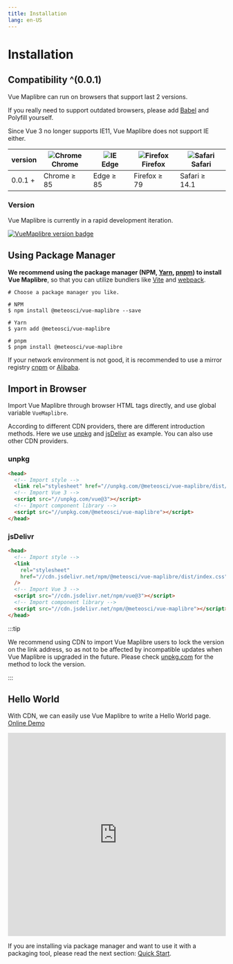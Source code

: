 ```yaml
---
title: Installation
lang: en-US
---
```


# Installation

## Compatibility ^(0.0.1)

Vue Maplibre can run on browsers that support last 2 versions.

If you really need to support outdated browsers, please add [Babel](https://babeljs.io/) and Polyfill yourself.

Since Vue 3 no longer supports IE11, Vue Maplibre does not support IE either.

| version | ![Chrome](https://cdn.jsdelivr.net/npm/@browser-logos/chrome/chrome_32x32.png) <br> Chrome | ![IE](https://cdn.jsdelivr.net/npm/@browser-logos/edge/edge_32x32.png) <br> Edge | ![Firefox](https://cdn.jsdelivr.net/npm/@browser-logos/firefox/firefox_32x32.png) <br> Firefox | ![Safari](https://cdn.jsdelivr.net/npm/@browser-logos/safari/safari_32x32.png) <br> Safari |
| ------- | ------------------------------------------------------------------------------------------ | -------------------------------------------------------------------------------- | ---------------------------------------------------------------------------------------------- | ------------------------------------------------------------------------------------------ |
| 0.0.1 + | Chrome ≥ 85                                                                                | Edge ≥ 85                                                                        | Firefox ≥ 79                                                                                   | Safari ≥ 14.1                                                                              |

### Version

Vue Maplibre is currently in a rapid development iteration.

[![VueMaplibre version badge](https://img.shields.io/npm/v/@meteosci/vue-maplibre.svg?style=flat-square)](https://www.npmjs.org/package/@meteosci/vue-maplibre)

## Using Package Manager

**We recommend using the package manager (NPM, [Yarn](https://classic.yarnpkg.com/lang/en/), [pnpm](https://pnpm.io/)) to install Vue Maplibre**,
so that you can utilize bundlers like [Vite](https://vitejs.dev) and
[webpack](https://webpack.js.org/).

```shell
# Choose a package manager you like.

# NPM
$ npm install @meteosci/vue-maplibre --save

# Yarn
$ yarn add @meteosci/vue-maplibre

# pnpm
$ pnpm install @meteosci/vue-maplibre
```

If your network environment is not good, it is recommended to use a mirror registry [cnpm](https://github.com/cnpm/cnpm) or [Alibaba](https://registry.npmmirror.com/).

## Import in Browser

Import Vue Maplibre through browser HTML tags directly, and use global variable `VueMaplibre`.

According to different CDN providers, there are different introduction methods.
Here we use [unpkg](https://unpkg.com) and [jsDelivr](https://jsdelivr.com) as example.
You can also use other CDN providers.

### unpkg

```html
<head>
  <!-- Import style -->
  <link rel="stylesheet" href="//unpkg.com/@meteosci/vue-maplibre/dist/index.css" />
  <!-- Import Vue 3 -->
  <script src="//unpkg.com/vue@3"></script>
  <!-- Import component library -->
  <script src="//unpkg.com/@meteosci/vue-maplibre"></script>
</head>
```

### jsDelivr

```html
<head>
  <!-- Import style -->
  <link
    rel="stylesheet"
    href="//cdn.jsdelivr.net/npm/@meteosci/vue-maplibre/dist/index.css"
  />
  <!-- Import Vue 3 -->
  <script src="//cdn.jsdelivr.net/npm/vue@3"></script>
  <!-- Import component library -->
  <script src="//cdn.jsdelivr.net/npm/@meteosci/vue-maplibre"></script>
</head>
```

:::tip

We recommend using CDN to import Vue Maplibre users to lock the version
on the link address, so as not to be affected by incompatible updates when Vue Maplibre
is upgraded in the future. Please check [unpkg.com](https://unpkg.com) for
the method to lock the version.

:::

## Hello World

With CDN, we can easily use Vue Maplibre to
write a Hello World page. [Online Demo](https://codepen.io/zouyaoji/pen/wvbPPNN)

<iframe height="469" style="width: 100%;" scrolling="no" title="wvbPPNN" src="https://codepen.io/zouyaoji/embed/wvbPPNN?height=469&theme-id=light&default-tab=html,result" frameborder="no" loading="lazy" allowtransparency="true" allowfullscreen="true">
  See the Pen <a href='https://codepen.io/zouyaoji/pen/wvbPPNN'>wvbPPNN</a> by zouyaoji
  (<a href='https://codepen.io/zouyaoji'>@zouyaoji</a>) on <a href='https://codepen.io'>CodePen</a>.
</iframe>

If you are installing via package manager and want to use it with
a packaging tool, please read the
next section: [Quick Start](/en-US/guide/quickstart).
